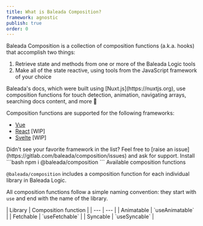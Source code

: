 ```yaml
---
title: What is Baleada Composition?
framework: agnostic
publish: true
order: 0
---
```


Baleada Composition is a collection of composition functions (a.k.a. hooks) that accomplish two things:
1. Retrieve state and methods from one or more of the <NuxtLink to="/docs/logic">Baleada Logic</NuxtLink> tools
2. Make all of the state reactive, using tools from the JavaScript framework of your choice

<NiftyAside type="info">
Baleada's docs, which were built using [Nuxt.js](https://nuxtjs.org), use composition functions for touch detection, animation, navigating arrays, searching docs content, and more 🚀
</NiftyAside>

Composition functions are supported for the following frameworks:
- [Vue](https://vuejs.org)
- [React](https://react.org) [WIP]
- [Svelte](https://svelte.dev) [WIP]

<NiftyAside type="info">
Didn't see your favorite framework in the list? Feel free to [raise an issue](https://gitlab.com/baleada/composition/issues) and ask for support.
</NiftyAside>


<NiftyHeading level="2">
Install
</NiftyHeading>

<NiftyCodeblock>
```bash
npm i @baleada/composition
```
</NiftyCodeblock>

<NiftyHeading level="2">
Available composition functions
</NiftyHeading>

`@baleada/composition` includes a composition function for each individual library in Baleada Logic.

All composition functions follow a simple naming convention: they start with `use` and end with the name of the library.

<NiftyTable>
| Library | Composition function |
| --- | --- |
| Animatable | `useAnimatable` |
| Fetchable | `useFetchable` |
| Syncable | `useSyncable` |
</NiftyTable>
